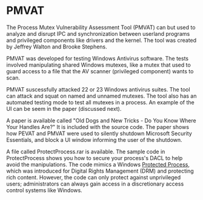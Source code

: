 # PMVAT

The Process Mutex Vulnerability Assessment Tool (PMVAT) can but used to analyze and disrupt IPC and synchronization between userland programs and privileged components like drivers and the kernel. The tool was created by Jeffrey Walton and Brooke Stephens.

PMVAT was developed for testing Windows Antivirus software. The tests involved manipulating shared Windows mutexes, like a mutex that used to guard access to a file that the AV scanner (privileged component) wants to scan.

PMVAT suscessfully attacked 22 or 23 Windows antivirus suites. The tool can attack and squat on named and unnamed mutexes. The tool also has an automated testing mode to test all mutexes in a process. An example of the UI can be seem in the paper (discussed next).

A paper is available called "Old Dogs and New Tricks - Do You Know Where Your Handles Are?" It is included with the source code. The paper shows how PEVAT and PMVAT were used to silently shutdown Microsoft Security Essentials, and block a UI window informing the user of the shutdown.

A file called ProtectProcess.rar is available. The sample code in ProtectProcess shows you how to secure your process's DACL to help avoid the manipulations. The code mimics a Windows [Protected Process](http://download.microsoft.com/download/a/f/7/af7777e5-7dcd-4800-8a0a-b18336565f5b/process_vista.doc), which was introduced for Digital Rights Management (DRM) and protecting rich content. However, the code can only protect against unprivileged users; administrators can always gain access in a discretionary access control systems like Windows.